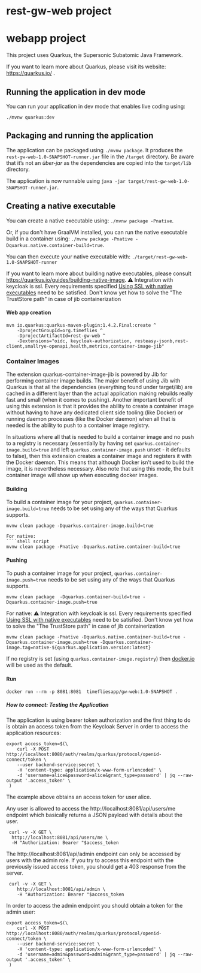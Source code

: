 # rest-gw-web project

# webapp project

This project uses Quarkus, the Supersonic Subatomic Java Framework.

If you want to learn more about Quarkus, please visit its website: https://quarkus.io/ .

## Running the application in dev mode

You can run your application in dev mode that enables live coding using:
```
./mvnw quarkus:dev
```

## Packaging and running the application

The application can be packaged using `./mvnw package`.
It produces the `rest-gw-web-1.0-SNAPSHOT-runner.jar` file in the `/target` directory.
Be aware that it’s not an _über-jar_ as the dependencies are copied into the `target/lib` directory.

The application is now runnable using `java -jar target/rest-gw-web-1.0-SNAPSHOT-runner.jar`.

## Creating a native executable

You can create a native executable using: `./mvnw package -Pnative`.

Or, if you don't have GraalVM installed, you can run the native executable build in a container using: `./mvnw package -Pnative -Dquarkus.native.container-build=true`.

You can then execute your native executable with: `./target/rest-gw-web-1.0-SNAPSHOT-runner`

If you want to learn more about building native executables, please consult https://quarkus.io/guides/building-native-image.
:warning: Integration with keycloak is ssl. Every requirements specified [Using SSL with native executables](https://quarkus.io/guides/native-and-ssl) need to be satisfied. Don't know yet how to solve the "The TrustStore path" in case of jib containerization

#### Web app creation
````shell script
mvn io.quarkus:quarkus-maven-plugin:1.4.2.Final:create ^
    -DprojectGroupId=org.timeflies ^
    -DprojectArtifactId=rest-gw-web ^
    -Dextensions="oidc, keycloak-authorization, resteasy-jsonb,rest-client,smallrye-openapi,health,metrics,container-image-jib"
````

### Container Images
The extension quarkus-container-image-jib is powered by Jib for performing container image builds. The major benefit of using Jib with Quarkus is that all the dependencies (everything found under target/lib) are cached in a different layer than the actual application making rebuilds really fast and small (when it comes to pushing). Another important benefit of using this extension is that it provides the ability to create a container image without having to have any dedicated client side tooling (like Docker) or running daemon processes (like the Docker daemon) when all that is needed is the ability to push to a container image registry.

In situations where all that is needed to build a container image and no push to a registry is necessary (essentially by having set `quarkus.container-image.build=true` and left `quarkus.container-image.push` unset - it defaults to false), then this extension creates a container image and registers it with the Docker daemon. This means that although Docker isn’t used to build the image, it is nevertheless necessary. Also note that using this mode, the built container image will show up when executing docker images. 
#### Building

To build a container image for your project, `quarkus.container-image.build=true` needs to be set using any of the ways that Quarkus supports.
````shell script
mvnw clean package -Dquarkus.container-image.build=true

For native:
````shell script
mvnw clean package -Pnative -Dquarkus.native.container-build=true 
````
#### Pushing

To push a container image for your project, `quarkus.container-image.push=true` needs to be set using any of the ways that Quarkus supports.
````shell script
mvnw clean package  -Dquarkus.container-build=true -Dquarkus.container-image.push=true 
````
For native:
:warning: Integration with keycloak is ssl. Every requirements specified [Using SSL with native executables](https://quarkus.io/guides/native-and-ssl) need to be satisfied. Don't know yet how to solve the "The TrustStore path" in case of jib containerization
````shell script
mvnw clean package -Pnative -Dquarkus.native.container-build=true -Dquarkus.container-image.push=true -Dquarkus.container-image.tag=native-${quarkus.application.version:latest}
````
If no registry is set (using `quarkus.container-image.registry`) then [docker.io](https://hub.docker.com/) will be used as the default.


#### Run
````shell script
docker run --rm -p 8081:8081  timefliesapp/gw-web:1.0-SNAPSHOT .
````


##### How to connect: Testing the Application
The application is using bearer token authorization and the first thing to do is obtain an access token from the Keycloak Server in order to access the application resources:
````shell script
export access_token=$(\
    curl -X POST http://localhost:8080/auth/realms/quarkus/protocol/openid-connect/token \
    --user backend-service:secret \
    -H 'content-type: application/x-www-form-urlencoded' \
    -d 'username=alice&password=alice&grant_type=password' | jq --raw-output '.access_token' \
 )
````


The example above obtains an access token for user alice.

Any user is allowed to access the http://localhost:8081/api/users/me endpoint which basically returns a JSON payload with details about the user.

````shell script
 curl -v -X GET \
  http://localhost:8081/api/users/me \
  -H "Authorization: Bearer "$access_token
````
The http://localhost:8081/api/admin endpoint can only be accessed by users with the admin role. If you try to access this endpoint with the previously issued access token, you should get a 403 response from the server.
````shell script
 curl -v -X GET \
    http://localhost:8081/api/admin \
    -H "Authorization: Bearer "$access_token
````
In order to access the admin endpoint you should obtain a token for the admin user:
````shell script
export access_token=$(\
    curl -X POST http://localhost:8080/auth/realms/quarkus/protocol/openid-connect/token \
    --user backend-service:secret \
    -H 'content-type: application/x-www-form-urlencoded' \
    -d 'username=admin&password=admin&grant_type=password' | jq --raw-output '.access_token' \
 )
````

